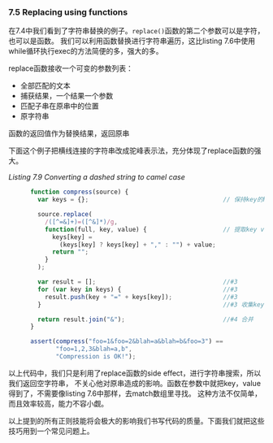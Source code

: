 ### 7.5 Replacing using functions

在7.4中我们看到了字符串替换的例子。`replace()`函数的第二个参数可以是字符，也可以是函数。
我们可以利用函数替换进行字符串遍历，这比listing 7.6中使用while循环执行exec的方法简便的多，强大的多。

replace函数接收一个可变的参数列表：

* 全部匹配的文本
* 捕获结果，一个结果一个参数
* 匹配子串在原串中的位置
* 原字符串

函数的返回值作为替换结果，返回原串

下面这个例子把横线连接的字符串改成驼峰表示法，充分体现了replace函数的强大。

*Listing 7.9 Converting a dashed string to camel case*

```javascript
      function compress(source) {
        var keys = {};                                     // 保持key的hash数组

        source.replace(
          /([^=&]+)=([^&]*)/g,
          function(full, key, value) {                     // 提取key value信息
            keys[key] =
              (keys[key] ? keys[key] + "," : "") + value;
            return "";
          }
        );

        var result = [];                                   //#3
        for (var key in keys) {                            //#3
          result.push(key + "=" + keys[key]);              //#3
        }                                                  //#3 收集key信息

        return result.join("&");                           //#4 合并
      }

      assert(compress("foo=1&foo=2&blah=a&blah=b&foo=3") ==
             "foo=1,2,3&blah=a,b",
             "Compression is OK!");
```

以上代码中，我们只是利用了replace函数的side effect，进行字符串搜索，所以我们返回空字符串，
不关心他对原串造成的影响。函数在参数中就把key，value得到了，不需要像listing 7.6中那样，去match数组里寻找。
这种方法不仅简单，而且效率较高，能力不容小觑。

以上提到的所有正则技能将会极大的影响我们书写代码的质量。下面我们就把这些技巧用到一个常见问题上。
